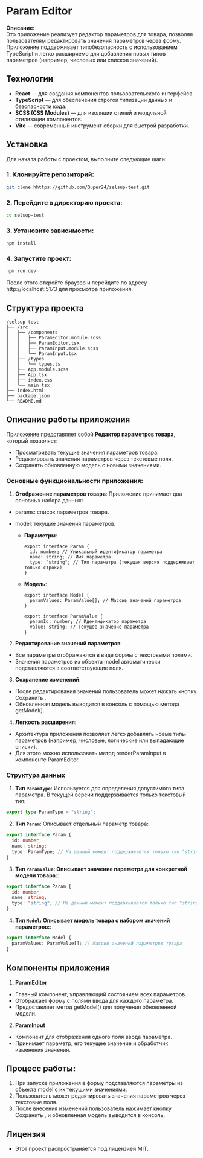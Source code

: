 # Param Editor

**Описание:**  
Это приложение реализует редактор параметров для товара, позволяя пользователям редактировать значения параметров через форму. Приложение поддерживает типобезопасность с использованием TypeScript и легко расширяемо для добавления новых типов параметров (например, числовых или списков значений).

## Технологии

- **React** — для создания компонентов пользовательского интерфейса.
- **TypeScript** — для обеспечения строгой типизации данных и безопасности кода.
- **SCSS (CSS Modules)** — для изоляции стилей и модульной стилизации компонентов.
- **Vite** — современный инструмент сборки для быстрой разработки.

## Установка

Для начала работы с проектом, выполните следующие шаги:

### 1. Клонируйте репозиторий:

```bash
git clone hhttps://github.com/Quper24/selsup-test.git
```

### 2. Перейдите в директорию проекта:

```bash
cd selsup-test
```

### 3. Установите зависимости:

```bash
npm install
```

### 4. Запустите проект:

```bash
npm run dev
```

После этого откройте браузер и перейдите по адресу http://localhost:5173 для просмотра приложения.

## Структура проекта

```
/selsup-test
├── /src
│   ├── /components
│   │   ├── ParamEditor.module.scss
│   │   ├── ParamEditor.tsx
│   │   ├── ParamInput.module.scss
│   │   └── ParamInput.tsx
│   ├── /types
│   │   └── types.ts
│   ├── App.module.scss
│   ├── App.tsx
│   ├── index.css
│   └── main.tsx
├── index.html
├── package.json
└── README.md
```

## Описание работы приложения

Приложение представляет собой **Редактор параметров товара**, который позволяет:

- Просматривать текущие значения параметров товара.
- Редактировать значения параметров через текстовые поля.
- Сохранять обновленную модель с новыми значениями.

### Основные функциональности приложения:

1. **Отображение параметров товара**:
   Приложение принимает два основных набора данных:

- params: список параметров товара.
- model: текущие значения параметров.

  - **Параметры**:
    ```tsx
    export interface Param {
      id: number; // Уникальный идентификатор параметра
      name: string; // Имя параметра
      type: "string"; // Тип параметра (текущая версия поддерживает только строки)
    }
    ```
  - **Модель**:

    ```tsx
    export interface Model {
      paramValues: ParamValue[]; // Массив значений параметров
    }

    export interface ParamValue {
      paramId: number; // Идентификатор параметра
      value: string; // Текущее значение параметра
    }
    ```

2. **Редактирование значений параметров**:

- Все параметры отображаются в виде формы с текстовыми полями.
- Значения параметров из объекта model автоматически подставляются в соответствующие поля.

3. **Сохранение изменений**:

- После редактирования значений пользователь может нажать кнопку Сохранить .
- Обновленная модель выводится в консоль с помощью метода getModel().

4. **Легкость расширения**:

- Архитектура приложения позволяет легко добавлять новые типы параметров (например, числовые, логические или выпадающие списки).
- Для этого можно использовать метод renderParamInput в компоненте ParamEditor.

### Структура данных

1. **Тип `ParamType`**:
   Используется для определения допустимого типа параметра. В текущей версии поддерживается только текстовый тип:

```ts
export type ParamType = "string";
```

2. **Тип `Param`**:
   Описывает отдельный параметр товара:

```ts
export interface Param {
  id: number;
  name: string;
  type: ParamType; // На данный момент поддерживается только тип "string"
}
```

3. **Тип `ParamValue`: Описывает значение параметра для конкретной модели товара:**:

```ts
export interface Param {
  id: number;
  name: string;
  type: "string"; // На данный момент поддерживается только тип "string"
}
```

4. **Тип `Model`: Описывает модель товара с набором значений параметров:**:

```ts
export interface Model {
  paramValues: ParamValue[]; // Массив значений параметров товара
}
```

## Компоненты приложения

1. **ParamEditor**

- Главный компонент, управляющий состоянием всех параметров.
- Отображает форму с полями ввода для каждого параметра.
- Предоставляет метод getModel() для получения обновленной модели.

2. **ParamInput**

- Компонент для отображения одного поля ввода параметра.
- Принимает параметр, его текущее значение и обработчик изменения значения.

## Процесс работы:

1. При запуске приложения в форму подставляются параметры из объекта model с их текущими значениями.
2. Пользователь может редактировать значения параметров через текстовые поля.
3. После внесения изменений пользователь нажимает кнопку Сохранить , и обновленная модель выводится в консоль.

## Лицензия

- Этот проект распространяется под лицензией MIT.
